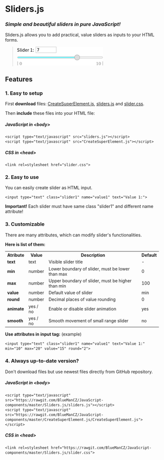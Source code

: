 # Sliders.js
### *Simple and beautiful sliders in pure JavaScript!*

Sliders.js allows you to add practical, value sliders as inputs to your HTML forms.

> ![Screenshot](images/screenshot2.png)

## Features

### 1. Easy to setup

First **download** files: [CreateSuperElement.js](https://github.com/BlueManCZ/JavaScript-components/blob/master/CreateSuperElement.js/CreateSuperElement.js), [sliders.js](https://github.com/BlueManCZ/JavaScript-components/blob/master/Sliders.js/sliders.js) and [slider.css](https://github.com/BlueManCZ/JavaScript-components/blob/master/Sliders.js/slider.css).

Then **include** these files into your HTML file:
##### JavaScript in <body\>
```
<script type="text/javascript" src="sliders.js"></script>
<script type="text/javascript" src="CreateSuperElement.js"></script>
```
##### CSS in <head\>
```
<link rel=stylesheet href="slider.css">
```
### 2. Easy to use
You can easily create slider as HTML input.
```
<input type="text" class="slider1" name="value1" text="Value 1:">
```

**Important!** Each slider must have same class "slider1" and different name attribute!

### 3. Customizable

There are many attributes, which can modify slider's functionalities.

**Here is list of them:**

<table>
  <tr>
    <th>Atribute
    <th>Value
    <th>Description
    <th>Default
  </tr>
  <tr>
    <td><b>text
    <td>text
    <td>Visible slider title
    <td>-
  </tr>
  <tr>
    <td><b>min
    <td>number
    <td>Lower boundary of slider, must be lower than max
    <td>0
  </tr>
  <tr>
    <td><b>max
    <td>number
    <td>Upper boundary of slider, must be higher than min
    <td>100
  </tr>
  <tr>
    <td><b>value
    <td>number
    <td>Default value of slider
    <td>min
  </tr>
  <tr>
    <td><b>round
    <td>number
    <td>Decimal places of value rounding
    <td>0
  </tr>
  <tr>
    <td><b>animate
    <td>yes / no
    <td>Enable or disable slider animation
    <td>yes
  </tr>
  <tr>
    <td><b>smooth
    <td>yes / no
    <td>Smooth movement of small range slider
    <td>no
  </tr>

</table>

**Use attributes in input tag:** (example)
```
<input type="text" class="slider1" name="value1" text="Value 1:" min="10" max="20" value="15" round="2">
```
### 4. Always up-to-date version?

Don't download files but use newest files directly from GitHub repository.

##### JavaScript in <body\>
```
<script type="text/javascript" src="https://rawgit.com/BlueManCZ/JavaScript-components/master/Sliders.js/sliders.js"></script>
<script type="text/javascript" src="https://rawgit.com/BlueManCZ/JavaScript-components/master/CreateSuperElement.js/CreateSuperElement.js"></script>
```
##### CSS in <head\>
```
<link rel=stylesheet href="https://rawgit.com/BlueManCZ/JavaScript-components/master/Sliders.js/slider.css">
```
